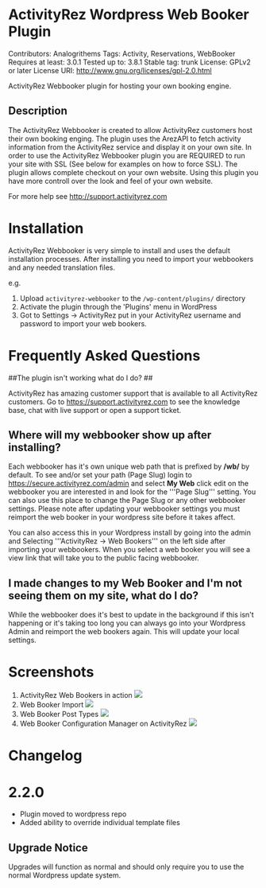 # ActivityRez Wordpress Web Booker Plugin #
Contributors: Analogrithems
Tags: Activity, Reservations, WebBooker
Requires at least: 3.0.1
Tested up to: 3.8.1
Stable tag: trunk
License: GPLv2 or later
License URI: http://www.gnu.org/licenses/gpl-2.0.html

ActivityRez Webbooker plugin for hosting your own booking engine.

## Description ##

The ActivityRez Webbooker is created to allow ActivityRez customers host their own booking enging. The plugin uses the ArezAPI
to fetch activity information from the ActivityRez service and display it on your own site.  In order to use the ActivityRez Webbooker
plugin you are REQUIRED to run your site with SSL (See below for examples on how to force SSL).  The plugin allows complete checkout
on your own website.  Using this plugin you have more controll over the look and feel of your own website.

For more help see http://support.activityrez.com

# Installation #

ActivityRez Webbooker is very simple to install and uses the default installation processes. After installing you need to import your
webbookers and any needed translation files.

e.g.

1. Upload `activityrez-webbooker` to the `/wp-content/plugins/` directory
2. Activate the plugin through the 'Plugins' menu in WordPress
3. Got to Settings -> ActivityRez put in your ActivityRez username and password to import your web bookers.

# Frequently Asked Questions #

##The plugin isn't working what do I do? ##

ActivityRez has amazing customer support that is available to all ActivityRez customers.  Go to https://support.activityrez.com to see the knowledge base, 
chat with live support or open a support ticket.

## Where will my webbooker show up after installing? ##

Each webbooker has it's own unique web path that is prefixed by **/wb/** by default.  To see and/or set your path (Page Slug) login to
https://secure.activityrez.com/admin and select **My Web** click edit on the webbooker you are interested in and look for the '''Page Slug''' 
setting. You can also use this place to change the Page Slug or any other webbooker settings.  Please note after updating your webbooker 
settings you must reimport the web booker in your wordpress site before it takes affect.

You can also access this in your Wordpress install by going into the admin and Selecting '''ActivityRez -> Web Bookers''' on the left side 
after importing your webbookers.  When you select a web booker you will see a view link that will take you to the public facing webbooker.


## I made changes to my Web Booker and I'm not seeing them on my site, what do I do? ##

While the webbooker does it's best to update in the background if this isn't happening or it's taking too long you can always go into your
Wordpress Admin and reimport the web bookers again.  This will update your local settings.

# Screenshots #

1. ActivityRez Web Bookers in action ![](https://raw.github.com/ActivityRez/arez-web-booker/feature-wprepo/assets/screenshot-1.png)
2. Web Booker Import ![](https://raw.github.com/ActivityRez/arez-web-booker/feature-wprepo/assets/screenshot-2.png)
3. Web Booker Post Types ![](https://raw.github.com/ActivityRez/arez-web-booker/feature-wprepo/assets/screenshot-3.png)
4. Web Booker Configuration Manager on ActivityRez ![](https://raw.github.com/ActivityRez/arez-web-booker/feature-wprepo/assets/screenshot-4.png)

# Changelog #

# 2.2.0 #
* Plugin moved to wordpress repo
* Added ability to override individual template files

## Upgrade Notice ##
Upgrades will function as normal and should only require you to use the normal Wordpress update system.
